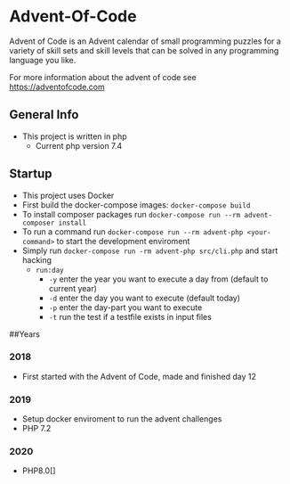 # Advent-Of-Code
Advent of Code is an Advent calendar of small programming puzzles for a variety of 
skill sets and skill levels that can be solved in any programming language you like.

For more information about the advent of code see https://adventofcode.com

## General Info
* This project is written in php
  * Current php version 7.4 

## Startup
* This project uses Docker
* First build the docker-compose images: ```docker-compose build```
* To install composer packages run ```docker-compose run --rm advent-composer install```
* To run a command run ```docker-compose run --rm advent-php <your-command>``` to start the development enviroment
* Simply run ```docker-compose run -rm advent-php src/cli.php``` and start hacking
  * ```run:day```
    * ```-y``` enter the year you want to execute a day from (default to current year)
    * ```-d``` enter the day you want to execute (default today)
    * ```-p``` enter the day-part you want to execute
    * ```-t``` run the test if a testfile exists in input files

##Years
### 2018
* First started with the Advent of Code, made and finished day 12

### 2019
* Setup docker enviroment to run the advent challenges
* PHP 7.2

### 2020
* PHP8.0[]

